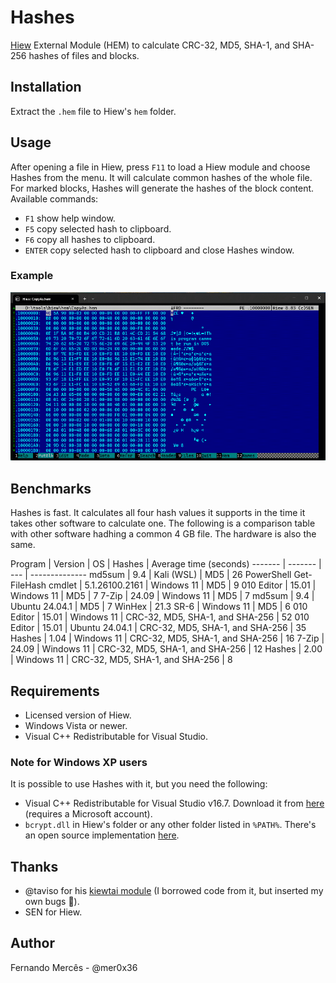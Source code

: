 # Hashes

[Hiew](https://hiew.io) External Module (HEM) to calculate CRC-32, MD5, SHA-1, and
SHA-256 hashes of files and blocks.

## Installation

Extract the `.hem` file to Hiew's `hem` folder.

## Usage

After opening a file in Hiew, press `F11` to load a Hiew module and choose Hashes from the menu.
It will calculate common hashes of the whole file. For marked blocks, Hashes will generate
the hashes of the block content. Available commands:

- `F1` show help window.
- `F5` copy selected hash to clipboard.
- `F6` copy all hashes to clipboard.
- `ENTER` copy selected hash to clipboard and close Hashes window.

### Example

![](assets/hem-hashes.gif)

## Benchmarks

Hashes is fast. It calculates all four hash values it supports in the time it takes
other software to calculate one. The following is a comparison table with other
software hadhing a common 4 GB file. The hardware is also the same.

Program | Version | OS  | Hashes | Average time (seconds)
------- | ------- | --- | --------------
md5sum | 9.4 | Kali (WSL) | MD5 | 26
PowerShell Get-FileHash cmdlet | 5.1.26100.2161 | Windows 11 | MD5 | 9
010 Editor | 15.01 | Windows 11 | MD5 | 7
7-Zip | 24.09 | Windows 11 | MD5 | 7
md5sum | 9.4 | Ubuntu 24.04.1 | MD5 | 7
WinHex | 21.3 SR-6 | Windows 11 | MD5 | 6
010 Editor | 15.01 | Windows 11 | CRC-32, MD5, SHA-1, and SHA-256 | 52
010 Editor | 15.01 | Ubuntu 24.04.1 | CRC-32, MD5, SHA-1, and SHA-256 | 35
Hashes | 1.04 | Windows 11 | CRC-32, MD5, SHA-1, and SHA-256 | 16
7-Zip | 24.09 | Windows 11 | CRC-32, MD5, SHA-1, and SHA-256 | 12
Hashes | 2.00 | Windows 11 | CRC-32, MD5, SHA-1, and SHA-256 | 8

## Requirements

- Licensed version of Hiew.
- Windows Vista or newer.
- Visual C++ Redistributable for Visual Studio.

### Note for Windows XP users

It is possible to use Hashes with it, but you need the following:

- Visual C++ Redistributable for Visual Studio v16.7.
Download it from [here](https://my.visualstudio.com/downloads) (requires a Microsoft account).
- `bcrypt.dll` in Hiew's folder or any other folder listed in `%PATH%`.
There's an open source implementation [here](https://github.com/Blaukovitch/bcrypt-XP).

## Thanks

- @taviso for his [kiewtai module](https://github.com/taviso/kiewtai) (I borrowed
code from it, but inserted my own bugs :cowboy_hat_face:).
- SEN for Hiew.

## Author

Fernando Mercês - @mer0x36
